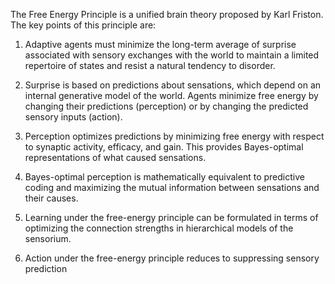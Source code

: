 The Free Energy Principle is a unified brain theory proposed by Karl Friston. The key points of this principle are:

1. Adaptive agents must minimize the long-term average of surprise associated with sensory exchanges with the world to maintain a limited repertoire of states and resist a natural tendency to disorder.

2. Surprise is based on predictions about sensations, which depend on an internal generative model of the world. Agents minimize free energy by changing their predictions (perception) or by changing the predicted sensory inputs (action).

3. Perception optimizes predictions by minimizing free energy with respect to synaptic activity, efficacy, and gain. This provides Bayes-optimal representations of what caused sensations.

4. Bayes-optimal perception is mathematically equivalent to predictive coding and maximizing the mutual information between sensations and their causes.

5. Learning under the free-energy principle can be formulated in terms of optimizing the connection strengths in hierarchical models of the sensorium.

6. Action under the free-energy principle reduces to suppressing sensory prediction